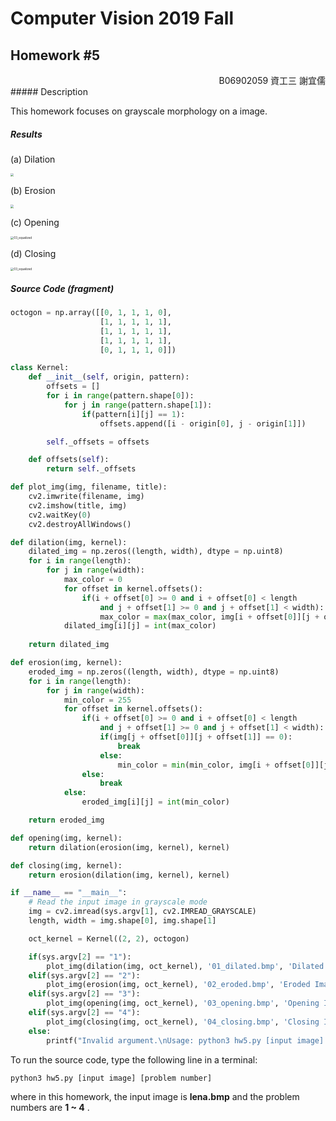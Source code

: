 # Computer Vision 2019 Fall

## Homework #5 

<div style="text-align:right"> B06902059 資工三 謝宜儒</div>
##### Description

This homework focuses on grayscale morphology on a image.

##### Results

(a) Dilation

<img src="/Users/dylanhsieh/NTU/course/CV2019f/hw5/01_dilated.bmp" style="zoom:33%;" />



(b) Erosion 

<img src="/Users/dylanhsieh/NTU/course/CV2019f/hw5/02_eroded.bmp" style="zoom:33%;" />

(c) Opening

<img src="/Users/dylanhsieh/NTU/course/CV2019f/hw5/03_opening.bmp" alt="03_equalized" style="zoom:33%;" />

(d) Closing

<img src="/Users/dylanhsieh/NTU/course/CV2019f/hw5/04_closing.bmp" alt="03_equalized" style="zoom:33%;" />

##### Source Code (fragment)

```python
octogon = np.array([[0, 1, 1, 1, 0], 
				   	[1, 1, 1, 1, 1],
				    [1, 1, 1, 1, 1],
				    [1, 1, 1, 1, 1],
				    [0, 1, 1, 1, 0]])

class Kernel:
	def __init__(self, origin, pattern):
		offsets = []
		for i in range(pattern.shape[0]):
			for j in range(pattern.shape[1]):
				if(pattern[i][j] == 1):
					offsets.append([i - origin[0], j - origin[1]])

		self._offsets = offsets

	def offsets(self):
		return self._offsets

def plot_img(img, filename, title):
	cv2.imwrite(filename, img)
	cv2.imshow(title, img)
	cv2.waitKey(0)
	cv2.destroyAllWindows()

def dilation(img, kernel):
	dilated_img = np.zeros((length, width), dtype = np.uint8)
	for i in range(length):
		for j in range(width):
			max_color = 0		
			for offset in kernel.offsets():
				if(i + offset[0] >= 0 and i + offset[0] < length
					and j + offset[1] >= 0 and j + offset[1] < width):
					max_color = max(max_color, img[i + offset[0]][j + offset[1]])
			dilated_img[i][j] = int(max_color)
	
	return dilated_img

def erosion(img, kernel):
	eroded_img = np.zeros((length, width), dtype = np.uint8)
	for i in range(length):
		for j in range(width):
			min_color = 255
			for offset in kernel.offsets():
				if(i + offset[0] >= 0 and i + offset[0] < length
					and j + offset[1] >= 0 and j + offset[1] < width):
					if(img[j + offset[0]][j + offset[1]] == 0):
						break
					else:
						min_color = min(min_color, img[i + offset[0]][j + offset[1]])
				else:
					break
			else:
				eroded_img[i][j] = int(min_color)

	return eroded_img

def opening(img, kernel):
	return dilation(erosion(img, kernel), kernel)

def closing(img, kernel):
	return erosion(dilation(img, kernel), kernel)

if __name__ == "__main__":
	# Read the input image in grayscale mode 
	img = cv2.imread(sys.argv[1], cv2.IMREAD_GRAYSCALE)
	length, width = img.shape[0], img.shape[1]

	oct_kernel = Kernel((2, 2), octogon)

	if(sys.argv[2] == "1"):
		plot_img(dilation(img, oct_kernel), '01_dilated.bmp', 'Dilated Image')
	elif(sys.argv[2] == "2"):
		plot_img(erosion(img, oct_kernel), '02_eroded.bmp', 'Eroded Image')
	elif(sys.argv[2] == "3"):
		plot_img(opening(img, oct_kernel), '03_opening.bmp', 'Opening Image')
	elif(sys.argv[2] == "4"):
		plot_img(closing(img, oct_kernel), '04_closing.bmp', 'Closing Image')
	else:
		printf("Invalid argument.\nUsage: python3 hw5.py [input image] [problem number]\n")
```

To run the source code, type the following line in a terminal:

```
python3 hw5.py [input image] [problem number]
```

where in this homework, the input image is **lena.bmp** and the problem numbers are **1 ~ 4** .